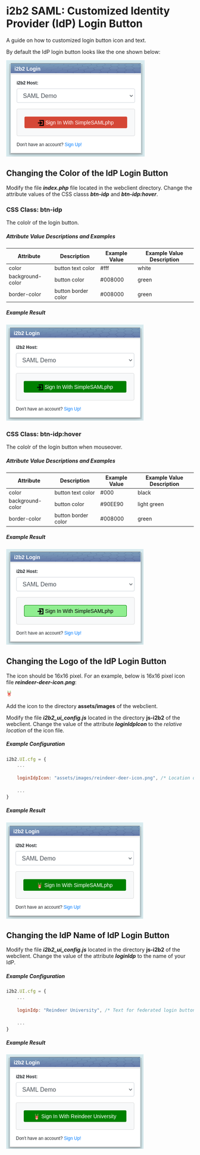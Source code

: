 # i2b2 SAML: Customized Identity Provider (IdP) Login Button

A guide on how to customized login button icon and text.


By default the IdP login button looks like the one shown below:

![default IdP login button](default_login.png)

## Changing the Color of the IdP Login Button

Modify the file ***index.php*** file located in the webclient directory.  Change the attribute values of the CSS classs ***btn-idp*** and ***btn-idp:hover***.

### CSS Class: btn-idp

The cololr of the login button.

##### Attribute Value Descriptions and Examples

| Attribute        | Description         | Example Value | Example Value Description |
|------------------|---------------------|---------------|---------------------------|
| color            | button text color   | #fff          | white                     |
| background-color | button color        | #008000       | green                     |
| border-color     | button border color | #008000       | green                     |

##### Example Result

![Example Login Button Color](btn-idp-color.png)

### CSS Class: btn-idp:hover

The cololr of the login button when mouseover.

##### Attribute Value Descriptions and Examples

| Attribute        | Description         | Example Value | Example Value Description |
|------------------|---------------------|---------------|---------------------------|
| color            | button text color   | #000          | black                     |
| background-color | button color        | #90EE90       | light green               |
| border-color     | button border color | #008000       | green                     |

##### Example Result

![Example Login Button Color](btn-idp-hover-color.png)

## Changing the Logo of the IdP Login Button

The icon should be 16x16 pixel.  For an example, below is 16x16 pixel icon file ***reindeer-deer-icon.png***:

![16x16 icon](reindeer-deer-icon.png)

Add the icon to the directory **assets/images** of the webclient.

Modify the file ***i2b2_ui_config.js*** located in the directory **js-i2b2** of the webclient.  Change the value of the attribute  ***loginIdpIcon*** to the *relative location* of the icon file.

##### Example Configuration

```js
i2b2.UI.cfg = {
    ...

    loginIdpIcon: "assets/images/reindeer-deer-icon.png", /* Location of the 16x16 icon */

    ...
}
```

##### Example Result

![Logo Change](btn-idp-logo-change.png)

## Changing the IdP Name of IdP Login Button 

Modify the file ***i2b2_ui_config.js*** located in the directory **js-i2b2** of the webclient.  Change the value of the attribute  ***loginIdp*** to the name of your IdP.

##### Example Configuration

```js
i2b2.UI.cfg = {
    ...

    loginIdp: "Reindeer University", /* Text for federated login button */

    ...
}
```

##### Example Result

![Text Change](btn-idp-text-change.png)

